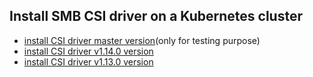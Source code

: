 ## Install SMB CSI driver on a Kubernetes cluster

 - [install CSI driver master version](./install-csi-driver-master.md)(only for testing purpose)
 - [install CSI driver v1.14.0 version](./install-csi-driver-v1.14.0.md)
 - [install CSI driver v1.13.0 version](./install-csi-driver-v1.13.0.md)
